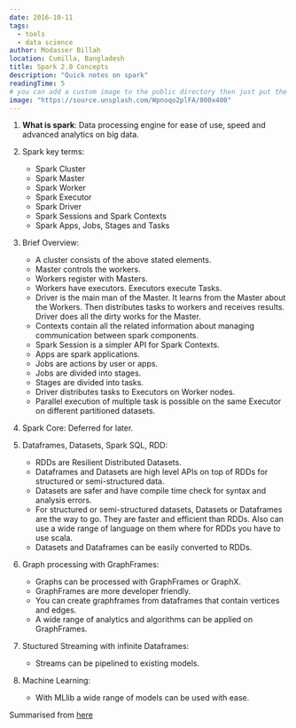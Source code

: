 ```yaml
---
date: 2016-10-11
tags:
  - tools
  - data science
author: Modasser Billah
location: Cumilla, Bangladesh
title: Spark 2.0 Concepts
description: "Quick notes on spark"
readingTime: 5
# you can add a custom image to the public directory then just put the url here for example /images/....
image: "https://source.unsplash.com/Wpnoqo2plFA/800x400"
---
```




1. **What is spark**: Data processing engine for ease of use, speed and advanced analytics on big data.

2. Spark key terms:

    - Spark Cluster
    -  Spark Master
    -  Spark Worker
    -  Spark Executor
    -  Spark Driver
    -  Spark Sessions and Spark Contexts
    -  Spark Apps, Jobs, Stages and Tasks

3. Brief Overview:

    * A cluster consists of the above stated elements.
    * Master controls the workers.
    * Workers register with Masters.
    * Workers have executors. Executors execute Tasks.
    * Driver is the main man of the Master. It learns from the Master about the Workers. Then distributes tasks to workers and receives results. Driver does all the dirty works for the Master.
    * Contexts contain all the related information about managing communication between spark components.
    * Spark Session is a simpler API for Spark Contexts.
    * Apps are spark applications.
    * Jobs are actions by user or apps.
    * Jobs are divided into stages.
    * Stages are divided into tasks.
    * Driver distributes tasks to Executors on Worker nodes.
    * Parallel execution of multiple task is possible on the same Executor on different partitioned datasets.

4. Spark Core: Deferred for later.

5. Dataframes, Datasets, Spark SQL, RDD:

    -  RDDs are Resilient Distributed Datasets.
    -  Dataframes and Datasets are high level APIs on top of RDDs for structured or semi-structured data.
    -  Datasets are safer and have compile time check for syntax and analysis errors.
    -  For structured or semi-structured datasets, Datasets or Dataframes are the way to go. They are faster and efficient than RDDs. Also can use a wide range of language on them where for RDDs you have to use scala.
    -  Datasets and Dataframes can be easily converted to RDDs.

5. Graph processing with GraphFrames:

    -  Graphs can be processed with GraphFrames or GraphX.
    -  GraphFrames are more developer friendly.
    -  You can create graphframes from dataframes that contain vertices and edges.
    -  A wide range of analytics and algorithms can be applied on GraphFrames.

6. Stuctured Streaming with infinite Dataframes:

    -  Streams can be pipelined to existing models.

7. Machine Learning:

    -  With MLlib a wide range of models can be used with ease.


Summarised from [here](http://www.kdnuggets.com/2016/09/7-steps-mastering-apache-spark.html)
